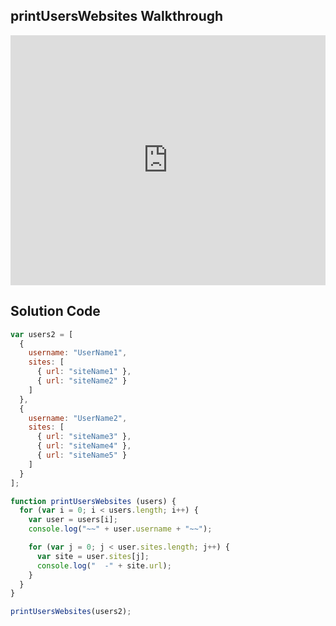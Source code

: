 ## printUsersWebsites Walkthrough

<iframe src="https://player.vimeo.com/video/208725830" width="100%" height="400" frameborder="0" webkitallowfullscreen mozallowfullscreen allowfullscreen></iframe>


## Solution Code

```js
var users2 = [
  {
    username: "UserName1",
    sites: [
      { url: "siteName1" },
      { url: "siteName2" }
    ]
  },
  {
    username: "UserName2",
    sites: [
      { url: "siteName3" },
      { url: "siteName4" },
      { url: "siteName5" }
    ]
  }
];

function printUsersWebsites (users) {
  for (var i = 0; i < users.length; i++) {
    var user = users[i];
    console.log("~~" + user.username + "~~");

    for (var j = 0; j < user.sites.length; j++) {
      var site = user.sites[j];
      console.log("  -" + site.url);
    }
  }
}

printUsersWebsites(users2);
```
